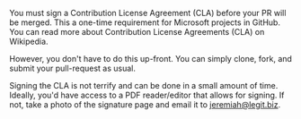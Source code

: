 You must sign a Contribution License Agreement (CLA) before your PR will be merged. This a one-time requirement for Microsoft projects in GitHub. You can read more about Contribution License Agreements (CLA) on Wikipedia.

However, you don't have to do this up-front. You can simply clone, fork, and submit your pull-request as usual.

Signing the CLA is not terrify and can be done in a small amount of time. Ideally, you'd have access to a PDF reader/editor that allows for signing. If not, take a photo of the signature page and email it to <jeremiah@legit.biz>.
